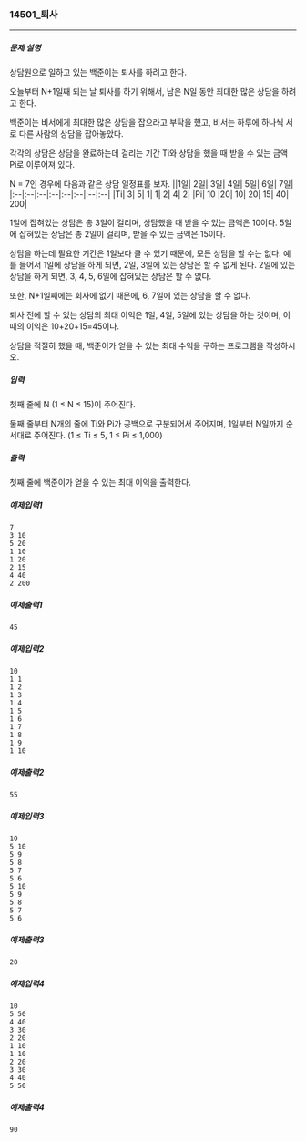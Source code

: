### 14501_퇴사
***

##### 문제 설명

상담원으로 일하고 있는 백준이는 퇴사를 하려고 한다.

오늘부터 N+1일째 되는 날 퇴사를 하기 위해서, 남은 N일 동안 최대한 많은 상담을 하려고 한다.

백준이는 비서에게 최대한 많은 상담을 잡으라고 부탁을 했고, 비서는 하루에 하나씩 서로 다른 사람의 상담을 잡아놓았다.

각각의 상담은 상담을 완료하는데 걸리는 기간 Ti와 상담을 했을 때 받을 수 있는 금액 Pi로 이루어져 있다.

N = 7인 경우에 다음과 같은 상담 일정표를 보자.
||1일|	2일|	3일|	4일|	5일|	6일|	7일|
|:--|:--|:--|:--|:--|:--|:--|:--|
|Ti|	3|	5|	1|	1|	2|	4|	2|
|Pi|	10	|20|	10|	20|	15|	40|	200|


1일에 잡혀있는 상담은 총 3일이 걸리며, 상담했을 때 받을 수 있는 금액은 10이다. 5일에 잡혀있는 상담은 총 2일이 걸리며, 받을 수 있는 금액은 15이다.

상담을 하는데 필요한 기간은 1일보다 클 수 있기 때문에, 모든 상담을 할 수는 없다. 예를 들어서 1일에 상담을 하게 되면, 2일, 3일에 있는 상담은 할 수 없게 된다. 2일에 있는 상담을 하게 되면, 3, 4, 5, 6일에 잡혀있는 상담은 할 수 없다.

또한, N+1일째에는 회사에 없기 때문에, 6, 7일에 있는 상담을 할 수 없다.

퇴사 전에 할 수 있는 상담의 최대 이익은 1일, 4일, 5일에 있는 상담을 하는 것이며, 이때의 이익은 10+20+15=45이다.

상담을 적절히 했을 때, 백준이가 얻을 수 있는 최대 수익을 구하는 프로그램을 작성하시오.

##### 입력
첫째 줄에 N (1 ≤ N ≤ 15)이 주어진다.

둘째 줄부터 N개의 줄에 Ti와 Pi가 공백으로 구분되어서 주어지며, 1일부터 N일까지 순서대로 주어진다. (1 ≤ Ti ≤ 5, 1 ≤ Pi ≤ 1,000)

##### 출력
첫째 줄에 백준이가 얻을 수 있는 최대 이익을 출력한다.

##### 예제입력1
```
7
3 10
5 20
1 10
1 20
2 15
4 40
2 200
```


##### 예제출력1
```
45
```


##### 예제입력2
```
10
1 1
1 2
1 3
1 4
1 5
1 6
1 7
1 8
1 9
1 10
```


##### 예제출력2
```
55
```



##### 예제입력3
```
10
5 10
5 9
5 8
5 7
5 6
5 10
5 9
5 8
5 7
5 6
```


##### 예제출력3
```
20
```



##### 예제입력4
```
10
5 50
4 40
3 30
2 20
1 10
1 10
2 20
3 30
4 40
5 50
```


##### 예제출력4
```
90
```
